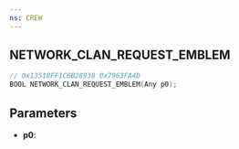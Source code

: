 ```yaml
---
ns: CREW
---
```

## NETWORK_CLAN_REQUEST_EMBLEM

```c
// 0x13518FF1C6B28938 0x7963FA4D
BOOL NETWORK_CLAN_REQUEST_EMBLEM(Any p0);
```

## Parameters
* **p0**:

